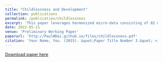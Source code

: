 ```yaml
---
title: "Childlessness and Development"
collection: publications
permalink: /publication/childlessness
excerpt: 'This paper leverages harmonized micro-data consisting of 82 million females from 164 household surveys covering 72 unique countries from all income levels to investigate the relationship between childlessness and development. Empirically, I find that childlessness rates display a U-shaped pattern with development at country, subgroups and individual levels, which contribute to 1/3 of heterogeneity of aggregate fertility across countries. Moreover, females in richer countries and those are more educated delay their fertility, suggested by the life-cycle childlessness rates. Combining these novel empirical findings, I construct a two-period model under a parsimonious set of assumptions to speak to the empirical finding: when the wage growth effect dominates the wage level effect, females choose to delay fertility; childlessness is driven by natural sterilization and different preference for number of children.'
date: 2022-05-21
venue: 'Preliminary Working Paper'
paperurl: 'http://PaulWDai.github.io/files/childlessness.pdf'
citation: 'Your Name, You. (2015). &quot;Paper Title Number 3.&quot; <i>Journal 1</i>. 1(3).'
---
```

[Download paper here](http://PaulWDai.github.io/files/childlessness.pdf)
